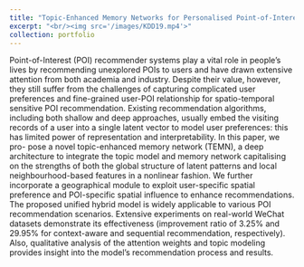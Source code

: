 ```yaml
---
title: "Topic-Enhanced Memory Networks for Personalised Point-of-Interest Recommendation"
excerpt: "<br/><img src='/images/KDD19.mp4'>"
collection: portfolio
---
```


Point-of-Interest (POI) recommender systems play a vital role in people’s lives by recommending unexplored POIs to users and have drawn extensive attention from both academia and industry. Despite their value, however, they still suffer from the challenges of capturing complicated user preferences and fine-grained user-POI relationship for spatio-temporal sensitive POI recommendation. Existing recommendation algorithms, including both shallow and deep approaches, usually embed the visiting records of a user into a single latent vector to model user preferences: this has limited power of representation and interpretability. In this paper, we pro- pose a novel topic-enhanced memory network (TEMN), a deep architecture to integrate the topic model and memory network capitalising on the strengths of both the global structure of latent patterns and local neighbourhood-based features in a nonlinear fashion. We further incorporate a geographical module to exploit user-specific spatial preference and POI-specific spatial influence to enhance recommendations. The proposed unified hybrid model is widely applicable to various POI recommendation scenarios. Extensive experiments on real-world WeChat datasets demonstrate its effectiveness (improvement ratio of 3.25% and 29.95% for context-aware and sequential recommendation, respectively). Also, qualitative analysis of the attention weights and topic modeling provides insight into the model’s recommendation process and results.